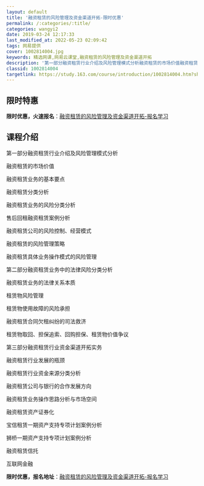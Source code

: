 ```yaml
---
layout: default
title: '融资租赁的风险管理及资金渠道开拓-限时优惠'
permalink: /:categories/:title/
categories: wangyi2
date: 2019-03-24 12:17:33
last_modified_at: 2022-05-23 02:09:42
tags: 网易提供
cover: 1002814004.jpg
keywords: 精选网课,网易云课堂,融资租赁的风险管理及资金渠道开拓
description: '第一部分融资租赁行业介绍及风险管理模式分析融资租赁的市场价值融资租赁业务的基本要点融资租赁分类分析融资租赁业务的风险分类'
classid: 1002814004
targetlink: https://study.163.com/course/introduction/1002814004.htm?share=1&shareId=1025206652&utm_campaign=share&utm_medium=iphoneShare&utm_source=&utm_u=1025206652
---
```


## 限时特惠

**限时优惠，火速报名**：[融资租赁的风险管理及资金渠道开拓-报名学习](https://study.163.com/course/introduction/1002814004.htm?share=1&shareId=1025206652&utm_campaign=share&utm_medium=iphoneShare&utm_source=&utm_u=1025206652)

## 课程介绍

第一部分融资租赁行业介绍及风险管理模式分析

融资租赁的市场价值

融资租赁业务的基本要点

融资租赁分类分析

融资租赁业务的风险分类分析

售后回租融资租赁案例分析

融资租赁公司的风险控制、经营模式

融资租赁的风险管理策略

融资租赁具体业务操作模式的风险管理

第二部分融资租赁业务中的法律风险分类分析

融资租赁业务的法律关系本质

租赁物风险管理

租赁物使用故障的风险承担

融资租赁合同欠租纠纷的司法救济

租赁物取回、担保追索、回购担保、租赁物价值争议

第三部分融资租赁行业资金渠道开拓实务

融资租赁行业发展的瓶颈

融资租赁行业资金来源分类分析

融资租赁公司与银行的合作发展方向

融资租赁业务操作思路分析与市场空间

融资租赁资产证券化

宝信租赁一期资产支持专项计划案例分析

狮桥一期资产支持专项计划案例分析

融资租赁信托

互联网金融

**限时优惠，报名地址**：[融资租赁的风险管理及资金渠道开拓-报名学习](https://study.163.com/course/introduction/1002814004.htm?share=1&shareId=1025206652&utm_campaign=share&utm_medium=iphoneShare&utm_source=&utm_u=1025206652)

